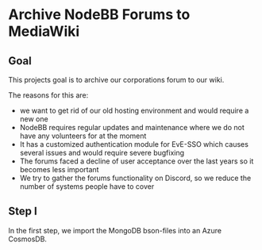 # Archive NodeBB Forums to MediaWiki

## Goal

This projects goal is to archive our corporations forum to our wiki.

The reasons for this are:

- we want to get rid of our old hosting environment and would require a new one
- NodeBB requires regular updates and maintenance where we do not have any volunteers for at the moment
- It has a customized authentication module for EvE-SSO which causes several issues and would require severe bugfixing
- The forums faced a decline of user acceptance over the last years so it becomes less important
- We try to gather the forums functionality on Discord, so we reduce the number of systems people have to cover

## Step I

In the first step, we import the MongoDB bson-files into an Azure CosmosDB.
